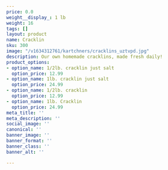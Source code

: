```yaml
---
price: 0.0
weight__display_: 1 lb
weight: 16
tags: []
layout: product
name: Cracklin
sku: 300
image: "/v1634312761/kartchners/cracklins_uztvpd.jpg"
description: Our own homemade cracklins, made fresh daily!
product_options:
- option_name: 1/2lb. cracklin just salt
  option_price: 12.99
- option_name: 1lb. cracklin just salt
  option_price: 24.99
- option_name: 1/2lb. cracklin
  option_price: 12.99
- option_name: 1lb. Cracklin
  option_price: 24.99
meta_title: ''
meta_description: ''
social_image: ''
canonical: ''
banner_image: ''
banner_format: ''
banner_class: ''
banner_alt: ''

---
```

